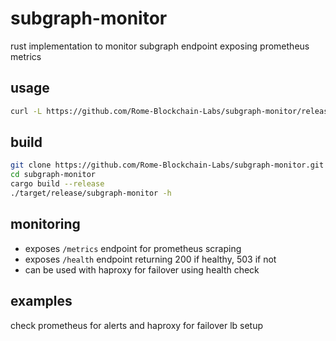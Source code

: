 # subgraph-monitor
rust implementation to monitor subgraph endpoint exposing prometheus metrics

## usage
```sh
curl -L https://github.com/Rome-Blockchain-Labs/subgraph-monitor/releases/download/v0.1.1/subgraph-monitor-x86_64 -o ~/subgraph-monitor && chmod +x ~/subgraph-monitor && ~/subgraph-monitor -h
```

## build
```sh
git clone https://github.com/Rome-Blockchain-Labs/subgraph-monitor.git
cd subgraph-monitor
cargo build --release
./target/release/subgraph-monitor -h
```

## monitoring
- exposes `/metrics` endpoint for prometheus scraping
- exposes `/health` endpoint returning 200 if healthy, 503 if not
- can be used with haproxy for failover using health check

## examples
check prometheus for alerts and haproxy for failover lb setup
